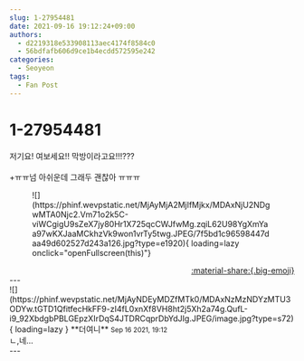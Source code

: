 ```yaml
---
slug: 1-27954481
date: 2021-09-16 19:12:24+09:00
authors:
  - d2219318e533908113aec4174f8584c0
  - 56bdfafb606d9ce1b4ecdd572595e242
categories:
  - Seoyeon
tags:
  - Fan Post
---
```


# 1-27954481

<div class="post-container" markdown="1">
<div class="content-container md-sidebar__scrollwrap" markdown="1">

저기요! 여보세요!! 막방이라고요!!!???<br><br>+ㅠㅠ넘 아쉬운데 그래두 괜찮아 ㅠㅠㅠ 
<figure markdown="1">
![](https://phinf.wevpstatic.net/MjAyMjA2MjlfMjkx/MDAxNjU2NDgwMTA0Njc2.Vm71o2k5C-viWCgigU9sZeX7jy80Hr1X725qcCWJfwMg.zqiL62U98YgXmYaa97wKXJaaMCkhzVk9won1vrTy5twg.JPEG/7f5bd1c96598447daa49d602527d243a126.jpg?type=e1920){ loading=lazy onclick="openFullscreen(this)"}
</figure>


</div>
</div>

<div style="text-align: right;" markdown="1">
<a href="https://weverse.io/fromis9/fanpost/1-27954481" style="text-align: right;">:material-share:{.big-emoji}</a>
</div>
---

<div class="comments-container md-sidebar__scrollwrap" markdown="1">
<div class="comment" markdown="1">
<div class='id-container' markdown="1">
![](https://phinf.wevpstatic.net/MjAyNDEyMDZfMTk0/MDAxNzMzNDYzMTU3ODYw.tGTD1QfitfecHkFF9-zI4fL0xnXf8VH8ht2j5Xh2a74g.QufL-i9_92XbdgbPBLGEpzXIrDqS4JTDRCqprDbYdJIg.JPEG/image.jpg?type=s72){ loading=lazy }
**<span class="artist">더여니</span>** <small>Sep 16 2021, 19:12</small><br>
</div>
<div class='comment-body' markdown="1">
ㄴ,네...
</div>
</div>
</div>
---
